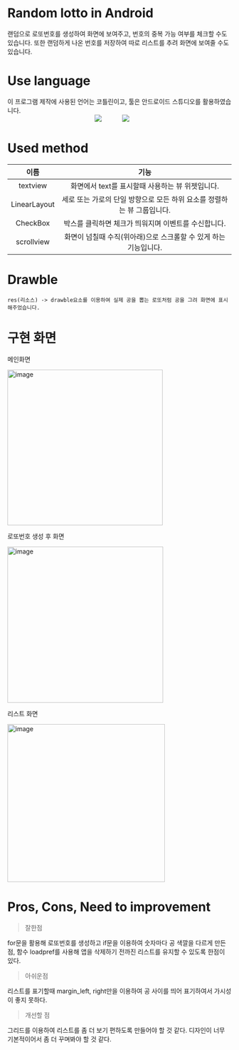 # Random lotto in Android

랜덤으로 로또번호를 생성하여 화면에 보여주고, 번호의 중복 가능 여부를 체크할 수도 있습니다. 또한 랜덤하게 나온 번호를 저장하여 따로 리스트를 추려 화면에 보여줄 수도 있습니다.

# Use language

이 프로그램 제작에 사용된 언어는 코틀린이고, 툴은 안드로이드 스튜디오를 활용하였습니다. <br>
              <img src="https://img.shields.io/badge/kotlin-b9d8e7?style=flat&logo=kotlin&logoColor=0099a4"/>
   <img src="https://img.shields.io/badge/Android Studio-6cdcb3?style=flat&logo=Android Studio&logoColor=008080"/>
   
   # Used method
   
   |이름|기능|
   |:---:|:---:|
   |textview|화면에서 text를 표시할때 사용하는 뷰 위젯입니다.|
   |LinearLayout|세로 또는 가로의 단일 방향으로 모든 하위 요소를 정렬하는 뷰 그룹입니다.|
   |CheckBox|박스를 클릭하면 체크가 띄워지며 이벤트를 수신합니다.|
   |scrollview|화면이 넘칠때 수직(위아래)으로 스크롤할 수 있게 하는 기능입니다.|
   
   # Drawble
   
    res(리소스) -> drawble요소를 이용하여 실제 공을 뽑는 로또처럼 공을 그려 화면에 표시해주었습니다.
    
    
   # 구현 화면
    
    
   메인화면 
    
   <img width="349" alt="image" src="https://user-images.githubusercontent.com/102296551/170392349-da6481be-61b8-4e41-afbd-d6023636a58f.png">


   로또번호 생성 후 화면
   
   <img width="350" alt="image" src="https://user-images.githubusercontent.com/102296551/170392398-78b4ba71-e526-4faf-b36a-94870de000d1.png">
   
   
   리스트 화면
   
   <img width="354" alt="image" src="https://user-images.githubusercontent.com/102296551/170392485-586975b8-4a2c-42d3-bcd2-7700235eeb4f.png">
   
   # Pros, Cons, Need to improvement
   
   > 잘한점

   for문을 활용해 로또번호를 생성하고 if문을 이용하여 숫자마다 공 색깔을 다르게 만든점, 함수 loadpref를 사용해 앱을 삭제하기 전까진 리스트를 유지할 수 있도록 한점이 있다.
   
   >아쉬운점
   
   리스트를 표기할때 margin_left, right만을 이용하여 공 사이를 띄어 표기하여서 가시성이 좋지 못하다.
   
   >개선할 점 
   
   그리드를 이용하여 리스트를 좀 더 보기 편하도록 만들어야 할 것 같다. 디자인이 너무 기본적이어서 좀 더 꾸며봐야 할 것 같다.

   


   
